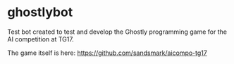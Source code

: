 ghostlybot
==========

Test bot created to test and develop the Ghostly programming game for the AI competition at TG17.

The game itself is here: https://github.com/sandsmark/aicompo-tg17


